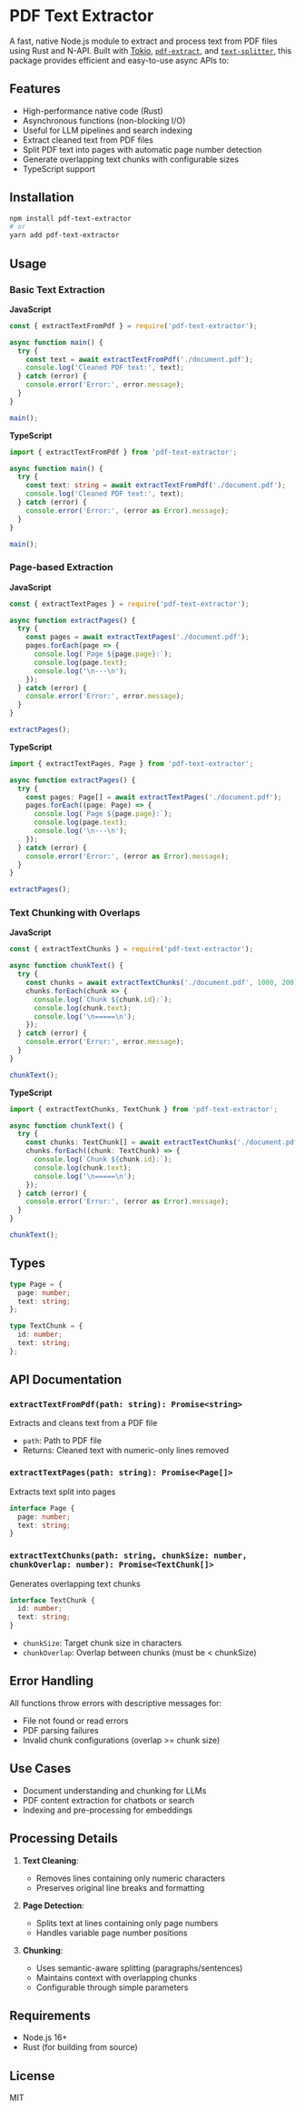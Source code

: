 # PDF Text Extractor

A fast, native Node.js module to extract and process text from PDF files using Rust and N-API. Built with [Tokio](https://tokio.rs/), [`pdf-extract`](https://docs.rs/pdf-extract), and [`text-splitter`](https://crates.io/crates/text-splitter), this package provides efficient and easy-to-use async APIs to:

## Features
- High-performance native code (Rust)
- Asynchronous functions (non-blocking I/O)
- Useful for LLM pipelines and search indexing
- Extract cleaned text from PDF files
- Split PDF text into pages with automatic page number detection
- Generate overlapping text chunks with configurable sizes
- TypeScript support

## Installation

```bash
npm install pdf-text-extractor
# or
yarn add pdf-text-extractor
```

## Usage

### Basic Text Extraction

**JavaScript**
```javascript
const { extractTextFromPdf } = require('pdf-text-extractor');

async function main() {
  try {
    const text = await extractTextFromPdf('./document.pdf');
    console.log('Cleaned PDF text:', text);
  } catch (error) {
    console.error('Error:', error.message);
  }
}

main();
```

**TypeScript**
```typescript
import { extractTextFromPdf } from 'pdf-text-extractor';

async function main() {
  try {
    const text: string = await extractTextFromPdf('./document.pdf');
    console.log('Cleaned PDF text:', text);
  } catch (error) {
    console.error('Error:', (error as Error).message);
  }
}

main();
```

### Page-based Extraction

**JavaScript**
```javascript
const { extractTextPages } = require('pdf-text-extractor');

async function extractPages() {
  try {
    const pages = await extractTextPages('./document.pdf');
    pages.forEach(page => {
      console.log(`Page ${page.page}:`);
      console.log(page.text);
      console.log('\n---\n');
    });
  } catch (error) {
    console.error('Error:', error.message);
  }
}

extractPages();
```
**TypeScript**
```typescript
import { extractTextPages, Page } from 'pdf-text-extractor';

async function extractPages() {
  try {
    const pages: Page[] = await extractTextPages('./document.pdf');
    pages.forEach((page: Page) => {
      console.log(`Page ${page.page}:`);
      console.log(page.text);
      console.log('\n---\n');
    });
  } catch (error) {
    console.error('Error:', (error as Error).message);
  }
}

extractPages();
```

### Text Chunking with Overlaps

**JavaScript**
```javascript
const { extractTextChunks } = require('pdf-text-extractor');

async function chunkText() {
  try {
    const chunks = await extractTextChunks('./document.pdf', 1000, 200);
    chunks.forEach(chunk => {
      console.log(`Chunk ${chunk.id}:`);
      console.log(chunk.text);
      console.log('\n=====\n');
    });
  } catch (error) {
    console.error('Error:', error.message);
  }
}

chunkText();
```

**TypeScript**
```typescript
import { extractTextChunks, TextChunk } from 'pdf-text-extractor';

async function chunkText() {
  try {
    const chunks: TextChunk[] = await extractTextChunks('./document.pdf', 1000, 200);
    chunks.forEach((chunk: TextChunk) => {
      console.log(`Chunk ${chunk.id}:`);
      console.log(chunk.text);
      console.log('\n=====\n');
    });
  } catch (error) {
    console.error('Error:', (error as Error).message);
  }
}

chunkText();
```

## Types

```typescript
type Page = {
  page: number;
  text: string;
};

type TextChunk = {
  id: number;
  text: string;
};
```

## API Documentation

### `extractTextFromPdf(path: string): Promise<string>`
Extracts and cleans text from a PDF file
- `path`: Path to PDF file
- Returns: Cleaned text with numeric-only lines removed

### `extractTextPages(path: string): Promise<Page[]>`
Extracts text split into pages
```typescript
interface Page {
  page: number;
  text: string;
}
```

### `extractTextChunks(path: string, chunkSize: number, chunkOverlap: number): Promise<TextChunk[]>`
Generates overlapping text chunks
```typescript
interface TextChunk {
  id: number;
  text: string;
}
```
- `chunkSize`: Target chunk size in characters
- `chunkOverlap`: Overlap between chunks (must be < chunkSize)

## Error Handling
All functions throw errors with descriptive messages for:
- File not found or read errors
- PDF parsing failures
- Invalid chunk configurations (overlap >= chunk size)

## Use Cases
- Document understanding and chunking for LLMs
- PDF content extraction for chatbots or search
- Indexing and pre-processing for embeddings

## Processing Details
1. **Text Cleaning**:
   - Removes lines containing only numeric characters
   - Preserves original line breaks and formatting

2. **Page Detection**:
   - Splits text at lines containing only page numbers
   - Handles variable page number positions

3. **Chunking**:
   - Uses semantic-aware splitting (paragraphs/sentences)
   - Maintains context with overlapping chunks
   - Configurable through simple parameters

## Requirements
- Node.js 16+
- Rust (for building from source)

## License
MIT